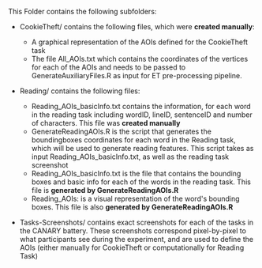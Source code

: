 This Folder contains the following subfolders:

* CookieTheft/ contains the following files, which were **created manually**:
    * A graphical representation of the AOIs defined for the CookieTheft task
    * The file All_AOIs.txt which contains the coordinates of the vertices for each of the AOIs and needs to be passed to GenerateAuxiliaryFiles.R as input for ET pre-processing pipeline.

* Reading/ contains the following files:
    * Reading_AOIs_basicInfo.txt contains the information, for each word in the reading task including wordID, lineID, sentenceID and number of characters. This file was **created manually**
    * GenerateReadingAOIs.R is the script that generates the boundingboxes coordinates for each word in the Reading task, which will be used to generate reading features. This script takes as input Reading_AOIs_basicInfo.txt, as well as the reading task screenshot
    * Reading_AOIs_basicInfo.txt is the file that contains the bounding boxes and basic info for each of the words in the reading task. This file is **generated by GenerateReadingAOIs.R**
    * Reading_AOIs: is a visual representation of the word's bounding boxes. This file is also **generated by GenerateReadingAOIs.R**

* Tasks-Screenshots/ contains exact screenshots for each of the tasks in the CANARY battery. These screenshots correspond pixel-by-pixel to what participants see during the experiment, and are used to define the AOIs (either manually for CookieTheft or computationally for Reading Task) 
